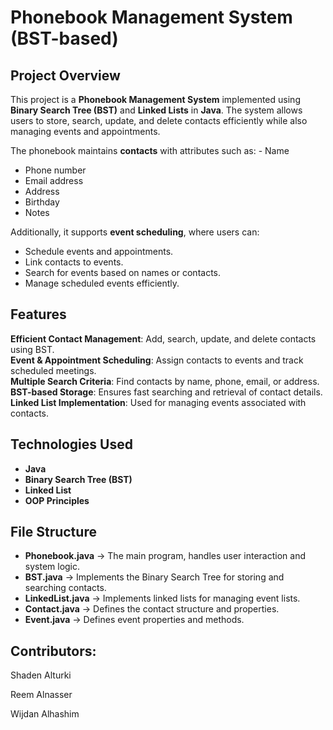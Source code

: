 # Phonebook Management System (BST-based)

## Project Overview
This project is a **Phonebook Management System** implemented using **Binary Search Tree (BST)** and **Linked Lists** in **Java**. The system allows users to store, search, update, and delete contacts efficiently while also managing events and appointments.

The phonebook maintains **contacts** with attributes such as: - Name
- Phone number
- Email address
- Address
- Birthday
- Notes

Additionally, it supports **event scheduling**, where users can:
- Schedule events and appointments.
- Link contacts to events.
- Search for events based on names or contacts.
- Manage scheduled events efficiently.

## Features
**Efficient Contact Management**: Add, search, update, and delete contacts using BST.  
**Event & Appointment Scheduling**: Assign contacts to events and track scheduled meetings.  
**Multiple Search Criteria**: Find contacts by name, phone, email, or address.  
**BST-based Storage**: Ensures fast searching and retrieval of contact details.  
**Linked List Implementation**: Used for managing events associated with contacts.  

## Technologies Used
- **Java**
- **Binary Search Tree (BST)**
- **Linked List**
- **OOP Principles**

## File Structure
- **Phonebook.java** → The main program, handles user interaction and system logic.
- **BST.java** → Implements the Binary Search Tree for storing and searching contacts.
- **LinkedList.java** → Implements linked lists for managing event lists.
- **Contact.java** → Defines the contact structure and properties.
- **Event.java** → Defines event properties and methods.

## Contributors:
Shaden Alturki

Reem Alnasser

Wijdan Alhashim
